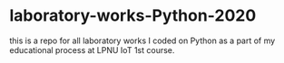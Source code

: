 # laboratory-works-Python-2020
this is a repo for all laboratory works I coded on Python as a part of my educational process at LPNU IoT 1st course.
